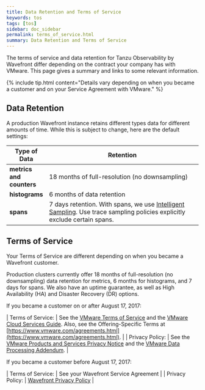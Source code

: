 ```yaml
---
title: Data Retention and Terms of Service
keywords: tos
tags: [tos]
sidebar: doc_sidebar
permalink: terms_of_service.html
summary: Data Retention and Terms of Service
---
```

The terms of service and data retention for Tanzu Observability by Wavefront differ depending on the contract your company has with VMware. This page gives a summary and links to some relevant information.

{% include tip.html content="Details vary depending on when you became a customer and on your Service Agreement with VMware." %}


## Data Retention

A production Wavefront instance retains different types data for different amounts of time. While this is subject to change, here are the default settings:

<table>
<tbody>
<thead>
<tr><th width="20%">Type of Data</th><th width="80%">Retention</th></tr>
</thead>
<tr><td><strong>metrics and counters</strong></td>
<td>18 months of full-resolution (no downsampling)</td></tr>
<tr><td><strong>histograms</strong></td>
<td>6 months of data retention</td></tr>
<tr><td><strong>spans</strong></td>
<td>7 days retention. With spans, we use <a href="trace_data_sampling.html#intelligent-sampling">Intelligent Sampling</a>. Use trace sampling policies explicitly exclude certain spans.  </td></tr>
</tbody>
</table>

## Terms of Service

Your Terms of Service are different depending on when you became a Wavefront customer.

Production clusters currently offer 18 months of full-resolution (no downsampling) data retention for metrics, 6 months for histograms, and 7 days for spans. We also have an uptime guarantee, as well as High Availability (HA) and Disaster Recovery (DR) options.

If you became a customer on or after August 17, 2017:

| Terms of Service: | See the [VMware Terms of Service](https://www.vmware.com/content/dam/digitalmarketing/vmware/en/pdf/downloads/eula/vmware-cloud-services-universal-tos.pdf) and the [VMware Cloud Services Guide](https://www.vmware.com/content/dam/digitalmarketing/vmware/en/pdf/agreements/vmware-cloud-services-guide.pdf). Also, see the Offering-Specific Terms at [https://www.vmware.com/agreements.html](https://www.vmware.com/agreements.html). |
| Privacy Policy: | See the [VMware Products and Services Privacy Notice](https://www.vmware.com/help/privacy.html) and the [VMware Data Processing Addendum](https://www.vmware.com/content/dam/digitalmarketing/vmware/en/pdf/downloads/eula/vmware-data-processing-addendum.pdf). |

If you became a customer before August 17, 2017:

| Terms of Service: | See your Wavefront Service Agreement |
| Privacy Policy: | [Wavefront Privacy Policy](https://docs.wavefront.com/privacy.html) |
